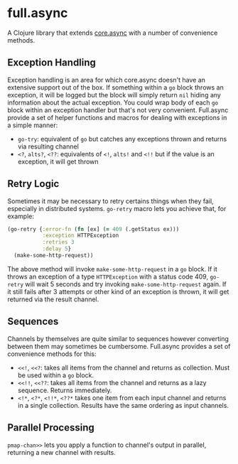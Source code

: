 # full.async

A Clojure library that extends [core.async](https://github.com/clojure/core.async) 
with a number of convenience methods.

## Exception Handling

Exception handling is an area for which core.async doesn't have an extensive 
support out of the box. If something within a `go` block throws an exception, it 
will be logged but the block will simply return `nil` hiding any information 
about the actual exception. You could wrap body of each `go` block within an 
exception handler but that's  not very convenient. Full.async provide a set of 
helper functions and macros for dealing with exceptions in a simple manner:

* `go-try`: equivalent of `go` but catches any exceptions thrown and returns via
resulting channel
* `<?`, `alts?`, `<??`: equivalents of `<!`, `alts!` and `<!!` but if the value 
is an exception, it will get thrown

## Retry Logic

Sometimes it may be necessary to retry certains things when they fail, 
especially in distributed systems. `go-retry` macro lets you achieve that, for
example:

```clojure
(go-retry {:error-fn (fn [ex] (= 409 (.getStatus ex)))
           :exception HTTPException
           :retries 3
           :delay 5}
  (make-some-http-request))
```

The above method will invoke `make-some-http-request` in a `go` block. If it 
throws an exception of a type `HTTPException` with a status code 409, `go-retry`
will wait 5 seconds and try invoking `make-some-http-request` again. If it still 
fails after 3 attempts or other kind of an exception is thrown, it will get 
returned via the result channel.

## Sequences

Channels by themselves are quite similar to sequences however converting between
them may sometimes be cumbersome. Full.async provides a set of convenience 
methods for this:

* `<<!`, `<<?`: takes all items from the channel and returns as collection. Must
be used within a `go` block. 
* `<<!!`, `<<??`: takes all items from the channel and returns as a lazy 
sequence. Returns immediately.
* `<!*`, `<?*`, `<!!*`, `<??*` takes one item from each input channel and 
returns in a single collection. Results have the same ordering as input 
channels.

## Parallel Processing

`pmap-chan>>` lets you apply a function to channel's output in parallel, 
returning a new channel with results.


